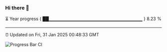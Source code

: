 ### Hi there 👋

⏳ Year progress { ██▁▁▁▁▁▁▁▁▁▁▁▁▁▁▁▁▁▁▁▁▁▁▁▁▁▁▁▁ } 8.23 %

---

⏰ Updated on Fri, 31 Jan 2025 00:48:33 GMT

![Progress Bar CI](https://github.com/Shyam-Makwana/GitHub-Actions-Demo/workflows/Progress%20Bar%20CI/badge.svg)
